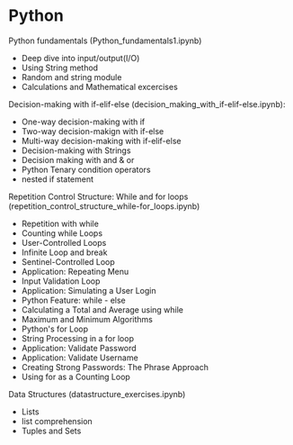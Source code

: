 # Python
Python fundamentals (Python_fundamentals1.ipynb)
  - Deep dive into input/output(I/O)
  - Using String method
  - Random and string module
  - Calculations and Mathematical excercises

Decision-making with if-elif-else (decision_making_with_if-elif-else.ipynb):
  - One-way decision-making with if
  - Two-way decision-makign with if-else
  - Multi-way decision-making with if-elif-else
  - Decision-making with Strings
  - Decision making with and & or
  - Python Tenary condition operators
  - nested if statement


Repetition Control Structure: While and for loops (repetition_control_structure_while-for_loops.ipynb)
  - Repetition with while
  - Counting while Loops
  - User-Controlled Loops
  - Infinite Loop and break
  - Sentinel-Controlled Loop
  - Application: Repeating Menu
  - Input Validation Loop
  - Application: Simulating a User Login
  - Python Feature: while - else
  - Calculating a Total and Average using while
  - Maximum and Minimum Algorithms
  - Python's for Loop
  - String Processing in a for loop
  - Application: Validate Password
  - Application: Validate Username
  - Creating Strong Passwords: The Phrase Approach
  - Using for as a Counting Loop
 
 Data Structures (datastructure_exercises.ipynb)
  - Lists
  - list comprehension
  - Tuples and Sets
